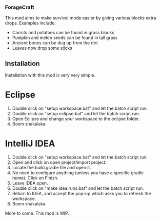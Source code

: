 ### ForageCraft
This mod aims to make survival mode easier by giving various blocks extra drops.
Examples include:
- Carrots and potatoes can be found in grass blocks
- Pumpkin and melon seeds can be found in tall grass
- Ancient bones can be dug up from the dirt
- Leaves now drop some sticks

## Installation
Installation with this mod is very very simple.

# Eclipse
1. Double click on "setup workspace.bat" and let the batch script run.
2. Double click on "setup eclipse.bat" and let the batch script run.
3. Open Eclipse and change your workspace to the eclipse folder.
4. Boom shakalaka

# IntelliJ IDEA
1. Double click on "setup workspace.bat" and let the batch script run.
2. Open and click on open project/import project.
3. Locate the build.gradle file and open it.
4. No need to configure anything (unless you have a specific gradle home). Click on Finish.
5. Leave IDEA open.
6. Double click on "make idea runs.bat" and let the batch script run.
7. Return to IDEA, and accept the pop-up which asks you to refresh the workspace.
8. Boom shakalaka

More to come. This mod is WIP.